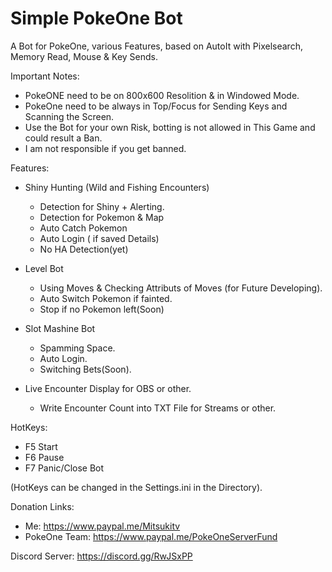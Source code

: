 # Simple PokeOne Bot

A Bot for PokeOne, various Features, based on AutoIt with Pixelsearch, Memory Read, Mouse & Key Sends.

Important Notes:

- PokeONE need to be on 800x600 Resolition & in Windowed Mode.
- PokeOne need to be always in Top/Focus for Sending Keys and Scanning the Screen.
- Use the Bot for your own Risk, botting is not allowed in This Game and could result a Ban.
- I am not responsible if you get banned.


Features:

- Shiny Hunting (Wild and Fishing Encounters)
  - Detection for Shiny + Alerting.
  - Detection for Pokemon & Map
  - Auto Catch Pokemon
  - Auto Login ( if saved Details)
  - No HA Detection(yet)
- Level Bot
  - Using Moves & Checking Attributs of Moves (for Future Developing).
  - Auto Switch Pokemon if fainted.
  - Stop if no Pokemon left(Soon)
  
- Slot Mashine Bot
  - Spamming Space.
  - Auto Login.
  - Switching Bets(Soon).

- Live Encounter Display for OBS or other.
  - Write Encounter Count into TXT File for Streams or other.

HotKeys:

- F5 Start
- F6 Pause
- F7 Panic/Close Bot

(HotKeys can be changed in the Settings.ini in the Directory).

Donation Links: 

- Me: https://www.paypal.me/Mitsukitv
- PokeOne Team: https://www.paypal.me/PokeOneServerFund

Discord Server: https://discord.gg/RwJSxPP
